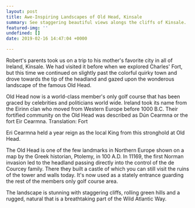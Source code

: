 ```yaml
---
layout: post
title: Awe-Inspiring Landscapes of Old Head, Kinsale
summary: See staggering beautiful views alongs the cliffs of Kinsale.
featured-img: ''
undefined: []
date: 2019-02-16 14:47:04 +0000

---
```

Robert's parents took us on a trip to his mother's favorite city in all of Ireland, Kinsale. We had visited it before when we explored Charles' Fort, but this time we continued on slightly past the colorful quirky town and drove towards the tip of the headland and gazed upon the wonderous landscape of the famous Old Head.

Old Head now is a world-class member's only golf course that has been graced by celebrities and politicians world wide. Ireland took its name from the Eirinn clan who moved from Western Europe before 1000 B.C. Their fortified community on the Old Head was described as Dún Cearmna or the fort Eir Cearmna. Translation: Fort 

Eri Cearmna held a year reign as the local King from this stronghold at Old Head.

The Old Head is one of the few landmarks in Northern Europe shown on a map by the Greek historian, Ptolemy, in 100 A.D. In 11169, the first Norman invasion led to the headland passing directly into the control of the de Courcey family. There they built a castle of which you can still visit the ruins of the tower and walls today. It's now used as a stately entrance guarding the rest of the members only golf course area.

The landscape is stunning with staggering cliffs, rolling green hills and a rugged, natural that is a breathtaking part of the Wild Atlantic Way.